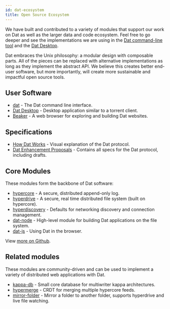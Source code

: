 ```yaml
---
id: dat-ecosystem
title: Open Source Ecosystem
---
```


We have built and contributed to a variety of modules that support our work on Dat as well as the larger data and code ecosystem. Feel free to go deeper and see the implementations we are using in the [Dat command-line tool](https://github.com/datproject/dat) and the [Dat Desktop](https://github.com/datproject/dat-desktop).

Dat embraces the Unix philosophy: a modular design with composable parts. All of the pieces can be replaced with alternative implementations as long as they implement the abstract API. We believe this creates better end-user software, but more importantly, will create more sustainable and impactful open source tools.

## User Software

* [dat](https://github.com/datproject/dat) - The Dat command line interface.
* [Dat Desktop](https://github.com/datproject/dat-desktop) - Desktop application similar to a torrent client.
* [Beaker](https://beakerbrowser.com) - A web browser for exploring and building Dat websites.

## Specifications

* [How Dat Works](https://datprotocol.github.io/how-dat-works/) - Visual explanation of the Dat protocol.
* [Dat Enhancement Proposals](https://github.com/datprotocol/DEPs) - Contains all specs for the Dat protocol, including drafts.

## Core Modules

These modules form the backbone of Dat software:

* [hypercore](https://github.com/mafintosh/hypercore) - A secure, distributed append-only log.
* [hyperdrive](https://github.com/mafintosh/hyperdrive) - A secure, real time distributed file system (built on hypercore).
* [hyperdiscovery](https://github.com/datproject/hyperdiscovery) - Defaults for networking discovery and connection management.
* [dat-node](https://github.com/datproject/dat-node) - High-level module for building Dat applications on the file system.
* [dat-js](https://github.com/datproject/dat-js) - Using Dat in the browser.

View [more on Github](https://github.com/search?utf8=%E2%9C%93&q=topic%3Adat&type=Repositories).

## Related modules

These modules are community-driven and can be used to implement a variety of distributed web applications with Dat.

* [kappa-db](https://github.com/kappa-db) - Small core database for multiwriter kappa architectures.
* [hypermerge](https://github.com/automerge/hypermerge#readme) - CRDT for merging multiple hypercore feeds.
* [mirror-folder](https://github.com/mafintosh/mirror-folder) - Mirror a folder to another folder, supports hyperdrive and live file watching.


